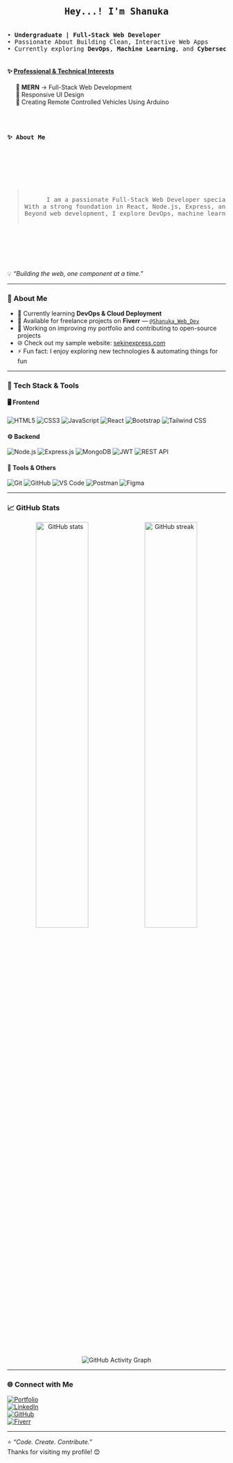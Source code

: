 <div align="">
  <pre align="">
<h2 align="center">Hey...! I'm Shanuka</h2>
&#x2022; <b>Undergraduate | Full-Stack Web Developer</b>
&#x2022; <span>Passionate About Building Clean, Interactive Web Apps</span>
&#x2022; <span>Currently exploring <b>DevOps</b>, <b>Machine Learning</b>, and <b>Cybersecurity</b></span>
  </pre>
</div>

<div align="left">
  <h4>✨ <ins>Professional & Technical Interests</ins></h4>
  &nbsp;&nbsp;&nbsp;&nbsp; 🌠 <b>MERN</b> &rarr; Full-Stack Web Development <br>
  &nbsp;&nbsp;&nbsp;&nbsp; 🌠 Responsive UI Design <br>
  &nbsp;&nbsp;&nbsp;&nbsp; 🌠 Creating Remote Controlled Vehicles Using Arduino <br>
</div>

##

<div align="">
  <pre>
  <h4>✨ About Me</h4>
  <p>
    <blockquote>
      I am a passionate Full-Stack Web Developer specializing in the MERN stack. I focus on designing and developing modern, scalable, and high-performance web applications that deliver real value to users and businesses.<br>With a strong foundation in React, Node.js, Express, and MongoDB, I create solutions that are efficient, responsive, and maintainable. I combine clean code, best practices, and a user-focused approach to turn ideas into interactive digital experiences.<br>Beyond web development, I explore DevOps, machine learning, VR web experiences, and cybersecurity, staying at the forefront of technology to ensure every project I build is ready for the digital world.
    </blockquote>
  </p>
  </pre>
</div>
<div align=""></div>
<div align=""></div>
<div align=""></div>

💡 *“Building the web, one component at a time.”*

---

### 🧠 About Me  
- 🌱 Currently learning **DevOps & Cloud Deployment**  
- 💼 Available for freelance projects on **Fiverr** — [`@Shanuka_Web_Dev`](https://www.fiverr.com/)  
- 🔭 Working on improving my portfolio and contributing to open-source projects  
- 🌐 Check out my sample website: [sekinexpress.com](https://sekinexpress.com)  
- ⚡ Fun fact: I enjoy exploring new technologies & automating things for fun  

---

### 🧰 Tech Stack & Tools

#### 🖥️ Frontend  
![HTML5](https://img.shields.io/badge/-HTML5-E34F26?style=flat&logo=html5&logoColor=white)
![CSS3](https://img.shields.io/badge/-CSS3-1572B6?style=flat&logo=css3)
![JavaScript](https://img.shields.io/badge/-JavaScript-F7DF1E?style=flat&logo=javascript&logoColor=black)
![React](https://img.shields.io/badge/-React-61DAFB?style=flat&logo=react&logoColor=black)
![Bootstrap](https://img.shields.io/badge/-Bootstrap-7952B3?style=flat&logo=bootstrap)
![Tailwind CSS](https://img.shields.io/badge/-Tailwind_CSS-06B6D4?style=flat&logo=tailwindcss&logoColor=white)

#### ⚙️ Backend  
![Node.js](https://img.shields.io/badge/-Node.js-339933?style=flat&logo=node.js&logoColor=white)
![Express.js](https://img.shields.io/badge/-Express.js-000000?style=flat&logo=express&logoColor=white)
![MongoDB](https://img.shields.io/badge/-MongoDB-47A248?style=flat&logo=mongodb&logoColor=white)
![JWT](https://img.shields.io/badge/-JWT-000000?style=flat&logo=jsonwebtokens)
![REST API](https://img.shields.io/badge/-REST_API-FF6F00?style=flat)

#### 🧩 Tools & Others  
![Git](https://img.shields.io/badge/-Git-F05032?style=flat&logo=git&logoColor=white)
![GitHub](https://img.shields.io/badge/-GitHub-181717?style=flat&logo=github)
![VS Code](https://img.shields.io/badge/-VS_Code-0078D4?style=flat&logo=visualstudiocode)
![Postman](https://img.shields.io/badge/-Postman-FF6C37?style=flat&logo=postman&logoColor=white)
![Figma](https://img.shields.io/badge/-Figma-F24E1E?style=flat&logo=figma&logoColor=white)

---

### 📈 GitHub Stats

<p align="center">
  <img src="https://github-readme-stats.vercel.app/api?username=shanuDil2001&show_icons=true&theme=tokyonight" alt="GitHub stats" width="49%"/>
  <img src="https://github-readme-streak-stats.herokuapp.com/?user=YOUR_GITHUB_USERNAME&theme=tokyonight" alt="GitHub streak" width="49%"/>
</p>

<p align="center">
  <img src="https://github-readme-activity-graph.vercel.app/graph?username=shanuDil2001&theme=react-dark" alt="GitHub Activity Graph"/>
</p>

---

### 🌐 Connect with Me

[![Portfolio](https://img.shields.io/badge/-Portfolio-000000?style=flat&logo=vercel&logoColor=white)](https://your-portfolio-link.com)  
[![LinkedIn](https://img.shields.io/badge/-LinkedIn-0077B5?style=flat&logo=linkedin&logoColor=white)](https://linkedin.com/in/your-linkedin)  
[![GitHub](https://img.shields.io/badge/-GitHub-181717?style=flat&logo=github)](https://github.com/YOUR_GITHUB_USERNAME)  
[![Fiverr](https://img.shields.io/badge/-Fiverr-1DBF73?style=flat&logo=fiverr&logoColor=white)](https://www.fiverr.com/Shanuka_Web_Dev)

---

⭐️ *“Code. Create. Contribute.”*  
Thanks for visiting my profile! 😊
